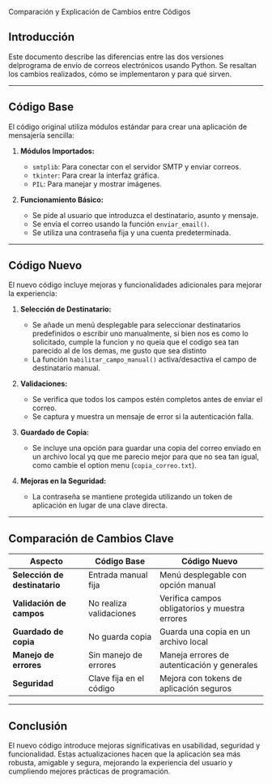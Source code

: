  Comparación y Explicación de Cambios entre Códigos

## Introducción

Este documento describe las diferencias entre las dos versiones delprograma de envío de correos electrónicos usando Python. Se resaltan los cambios realizados, cómo se implementaron y para qué sirven.

---

## Código Base

El código original utiliza módulos estándar para crear una aplicación de mensajería sencilla:

1. **Módulos Importados:**
   - `smtplib`: Para conectar con el servidor SMTP y enviar correos.
   - `tkinter`: Para crear la interfaz gráfica.
   - `PIL`: Para manejar y mostrar imágenes.

2. **Funcionamiento Básico:**
   - Se pide al usuario que introduzca el destinatario, asunto y mensaje.
   - Se envía el correo usando la función `enviar_email()`.
   - Se utiliza una contraseña fija y una cuenta predeterminada.

---

## Código Nuevo

El nuevo código incluye mejoras y funcionalidades adicionales para mejorar la experiencia:

1. **Selección de Destinatario:**
   - Se añade un menú desplegable para seleccionar destinatarios predefinidos o escribir uno manualmente, si bien nos es como lo solicitado, cumple la funcion y no queia que el codigo sea tan parecido al de los demas, me gusto que sea distinto
   - La función `habilitar_campo_manual()` activa/desactiva el campo de destinatario manual.

2. **Validaciones:**
   - Se verifica que todos los campos estén completos antes de enviar el correo.
   - Se captura y muestra un mensaje de error si la autenticación falla.

3. **Guardado de Copia:**
   - Se incluye una opción para guardar una copia del correo enviado en un archivo local yq que me parecio mejor para que no sea tan igual, como cambie el option menu (`copia_correo.txt`).

4. **Mejoras en la Seguridad:**
   - La contraseña se mantiene protegida utilizando un token de aplicación en lugar de una clave directa.

  

---

## Comparación de Cambios Clave

| Aspecto                      | Código Base                                | Código Nuevo                                     |
|------------------------------|--------------------------------------------|-------------------------------------------------|
| **Selección de destinatario** | Entrada manual fija                        | Menú desplegable con opción manual              |
| **Validación de campos**      | No realiza validaciones                    | Verifica campos obligatorios y muestra errores  |
| **Guardado de copia**         | No guarda copia                            | Guarda una copia en un archivo local            |
| **Manejo de errores**         | Sin manejo de errores                      | Maneja errores de autenticación y generales     |
| **Seguridad**                 | Clave fija en el código                    | Mejora con tokens de aplicación seguros         |

---

## Conclusión

El nuevo código introduce mejoras significativas en usabilidad, seguridad y funcionalidad. Estas actualizaciones hacen que la aplicación sea más robusta, amigable y segura, mejorando la experiencia del usuario y cumpliendo mejores prácticas de programación.


